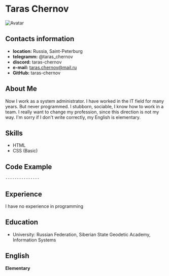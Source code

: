 # Taras Chernov
![Avatar](/rsschool-cv/assets/img/avatar.jpg)

## Contacts information
* **location:** Russia, Saint-Peterburg
* **telegramm:** @taras_chernov
* **discord:** taras-chernov
* **e-mail:** taras.chernov@mail.ru
* **GitHub:** taras-chernov

## About Me
Now I work as a system administrator. I have worked in the IT field for many years. 
But never programmed. I stubborn, sociable, I know how to work in a team. I really want to change my profession, since this direction is not my way. 
I'm sorry if I don't write correctly, my English is elementary. 

## Skills
* HTML
* CSS (Basic)

## Code Example
`---------------`

## Experience
I have no experience in programming

## Education
* University: Russian Federation, Siberian State Geodetic Academy, Information Systems


## English
**Elementary** 
